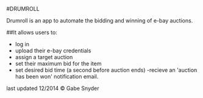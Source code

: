 #DRUMROLL

Drumroll is an app to automate the bidding and winning of e-bay auctions.

##It allows users to:
- log in
- upload their e-bay credentials
- assign a target auction
- set their maximum bid for the item
- set desired bid time (a second before auction ends)
-recieve an 'auction has been won' notification email.

last updated 12/2014
&copy; Gabe Snyder
